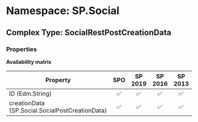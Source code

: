 # Namespace: SP.Social

## Complex Type: SocialRestPostCreationData

### Properties

**Availability matrix**

Property | SPO | SP 2019 | SP 2016 | SP 2013
----------|:---:|:-------:|:-------:|:-------:
ID (Edm.String) | ✅ | ✅ | ✅ | ✅
creationData (SP.Social.SocialPostCreationData) | ✅ | ✅ | ✅ | ✅